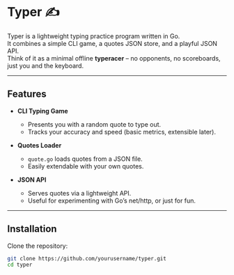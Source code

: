# Typer ✍️

Typer is a lightweight typing practice program written in Go.  
It combines a simple CLI game, a quotes JSON store, and a playful JSON API.  
Think of it as a minimal offline **typeracer** – no opponents, no scoreboards, just you and the keyboard.

---

## Features

- **CLI Typing Game**  
  - Presents you with a random quote to type out.  
  - Tracks your accuracy and speed (basic metrics, extensible later).  

- **Quotes Loader**  
  - `quote.go` loads quotes from a JSON file.  
  - Easily extendable with your own quotes.  

- **JSON API**  
  - Serves quotes via a lightweight API.  
  - Useful for experimenting with Go’s net/http, or just for fun.

---

## Installation

Clone the repository:

```bash
git clone https://github.com/yourusername/typer.git
cd typer
